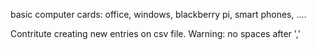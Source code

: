 basic computer cards: office, windows, blackberry pi, smart phones, ....

Contritute creating new entries on csv file. Warning: no spaces after ',' 